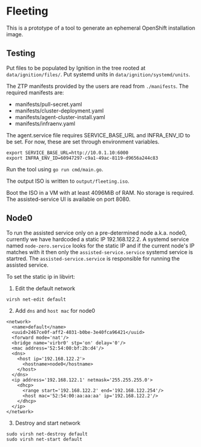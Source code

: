 Fleeting
========

This is a prototype of a tool to generate an ephemeral OpenShift installation
image.

Testing
-------

Put files to be populated by Ignition in the tree rooted at
`data/ignition/files/`. Put systemd units in `data/ignition/systemd/units`.

The ZTP manifests provided by the users are read from `./manifests`.
The required manifests are:
* manifests/pull-secret.yaml
* manifests/cluster-deployment.yaml
* manifests/agent-cluster-install.yaml
* manifests/infraenv.yaml

The agent.service file requires SERVICE_BASE_URL and INFRA_ENV_ID to be set.
For now, these are set through environment variables.

```shell
export SERVICE_BASE_URL=http://10.0.1.10:6000
export INFRA_ENV_ID=60947297-c9a1-49ac-8119-d9656a244c83
```

Run the tool using `go run cmd/main.go`.

The output ISO is written to `output/fleeting.iso`.

Boot the ISO in a VM with at least 4096MiB of RAM. No storage is required.
The assisted-service UI is available on port 8080.

Node0
-------

To run the assisted service only on a pre-determined node a.k.a. node0, currently we have hardcoded a static IP 192.168.122.2. 
A systemd service named `node-zero.service` looks for the static IP and if the current node's IP matches with it then only the `assisted-service.service` systemd service is startred. The `assisted-service.service` is responsible for running the assisted service.

To set the static ip in libvirt:
1. Edit the default network
```
virsh net-edit default
```
2. Add `dns` and `host mac` for node0

```
<network>
  <name>default</name>
  <uuid>2467ce0f-aff2-4031-b0be-3e40fca96421</uuid>
  <forward mode='nat'/>
  <bridge name='virbr0' stp='on' delay='0'/>
  <mac address='52:54:00:bf:2b:d4'/>
  <dns>
    <host ip='192.168.122.2'>
      <hostname>node0</hostname>
    </host>
  </dns>
  <ip address='192.168.122.1' netmask='255.255.255.0'>
    <dhcp>
      <range start='192.168.122.2' end='192.168.122.254'/>
      <host mac='52:54:00:aa:aa:aa' ip='192.168.122.2'/>
    </dhcp>
  </ip>
</network>
```
3. Destroy and start network
```
sudo virsh net-destroy default
sudo virsh net-start default
```

